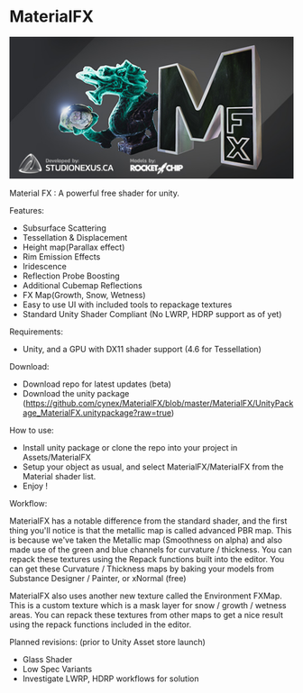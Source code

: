 # MaterialFX
![splash image](https://github.com/cynex/MaterialFX/blob/master/MaterialFX/Resources/MaterialFX_Splash.jpg?raw=true)

Material FX : A powerful free shader for unity.

Features:

- Subsurface Scattering
- Tessellation & Displacement
- Height map(Parallax effect)
- Rim Emission Effects
- Iridescence
- Reflection Probe Boosting
- Additional Cubemap Reflections
- FX Map(Growth, Snow, Wetness)
- Easy to use UI with included tools to repackage textures
- Standard Unity Shader Compliant (No LWRP, HDRP support as of yet)

Requirements:

- Unity, and a GPU with DX11 shader support (4.6 for Tessellation)

Download:

- Download repo for latest updates (beta)
- Download the unity package (https://github.com/cynex/MaterialFX/blob/master/MaterialFX/UnityPackage_MaterialFX.unitypackage?raw=true)

How to use:

- Install unity package or clone the repo into your project in Assets/MaterialFX
- Setup your object as usual, and select MaterialFX/MaterialFX from the Material shader list.
- Enjoy !

Workflow:

MaterialFX has a notable difference from the standard shader, and the first thing you'll notice is that the metallic map is called advanced PBR map. This is because we've taken the Metallic map (Smoothness on alpha) and also made use of the green and blue channels for curvature / thickness. You can repack these textures using the Repack functions built into the editor. You can get these Curvature / Thickness maps by baking your models from Substance Designer / Painter, or xNormal (free)

MaterialFX also uses another new texture called the Environment FXMap. This is a custom texture which is a mask layer for snow / growth / wetness areas. You can repack these textures from other maps to get a nice result using the repack functions included in the editor.


Planned revisions: (prior to Unity Asset store launch)
- Glass Shader
- Low Spec Variants
- Investigate LWRP, HDRP workflows for solution
